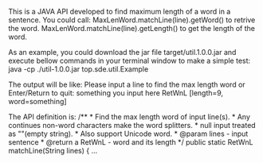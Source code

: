 This is a JAVA API developed to find maximum length of a word in a sentence.
You could call:
	MaxLenWord.matchLine(line).getWord() to retrive the word.
	MaxLenWord.matchLine(line).getLength() to get the length of the word.

As an example, you could download the jar file target/util.1.0.0.jar and execute bellow commands in your terminal window to make a simple test:
	java -cp ./util-1.0.0.jar top.sde.util.Example

The output will be like:
	Please input a line to find the max length word or Enter/Return to quit:	something you input here
	RetWnL [length=9, word=something]

The API definition is:
	/**
	 * Find the max length word of input line(s). 
	 * Any continues non-word characters make the word splitters.
	 * null input treated as ""(empty string).
	 * Also support Unicode word.
	 * @param lines - input sentence
	 * @return a RetWnL - word and its length
	 */
	public static RetWnL matchLine(String lines) {
...


